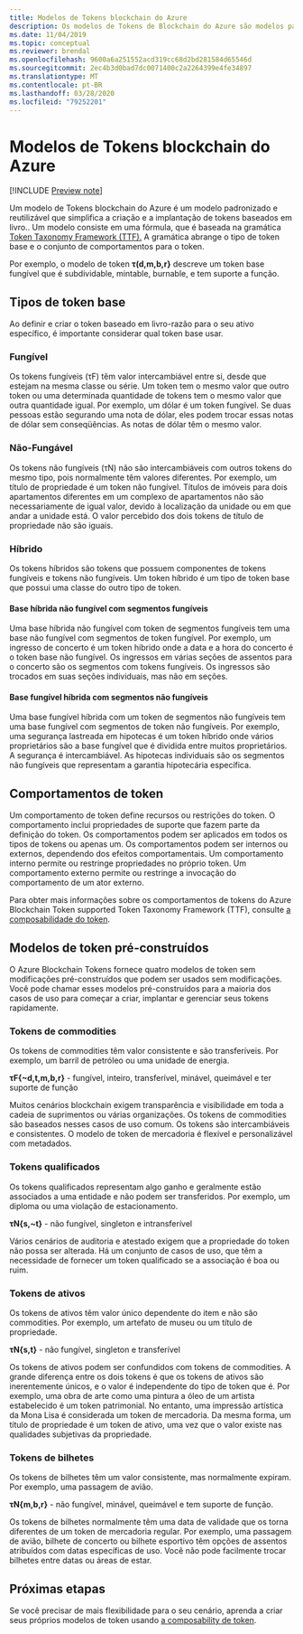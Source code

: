 ```yaml
---
title: Modelos de Tokens blockchain do Azure
description: Os modelos de Tokens de Blockchain do Azure são modelos padronizados e reutilizáveis que simplificam a criação e a implantação de tokens baseados em livros.
ms.date: 11/04/2019
ms.topic: conceptual
ms.reviewer: brendal
ms.openlocfilehash: 9600a6a251552acd319cc68d2bd281584d65546d
ms.sourcegitcommit: 2ec4b3d0bad7dc0071400c2a2264399e4fe34897
ms.translationtype: MT
ms.contentlocale: pt-BR
ms.lasthandoff: 03/28/2020
ms.locfileid: "79252201"
---
```

# <a name="azure-blockchain-tokens-templates"></a>Modelos de Tokens blockchain do Azure

[!INCLUDE [Preview note](./includes/preview.md)]

Um modelo de Tokens blockchain do Azure é um modelo padronizado e reutilizável que simplifica a criação e a implantação de tokens baseados em livro.. Um modelo consiste em uma fórmula, que é baseada na gramática [Token Taxonomy Framework (TTF).](overview.md#token-taxonomy-framework) A gramática abrange o tipo de token base e o conjunto de comportamentos para o token.  

Por exemplo, o modelo de token **τ(d,m,b,r}** descreve um token base fungível que é subdividable, mintable, burnable, e tem suporte a função.
  
## <a name="base-token-types"></a>Tipos de token base

Ao definir e criar o token baseado em livro-razão para o seu ativo específico, é importante considerar qual token base usar.

### <a name="fungible"></a>Fungível

Os tokens fungíveis (τF) têm valor intercambiável entre si, desde que estejam na mesma classe ou série. Um token tem o mesmo valor que outro token ou uma determinada quantidade de tokens tem o mesmo valor que outra quantidade igual. Por exemplo, um dólar é um token fungível. Se duas pessoas estão segurando uma nota de dólar, eles podem trocar essas notas de dólar sem conseqüências. As notas de dólar têm o mesmo valor. 

### <a name="non-fungible"></a>Não-Fungável

Os tokens não fungíveis (τN) não são intercambiáveis com outros tokens do mesmo tipo, pois normalmente têm valores diferentes. Por exemplo, um título de propriedade é um token não fungível. Títulos de imóveis para dois apartamentos diferentes em um complexo de apartamentos não são necessariamente de igual valor, devido à localização da unidade ou em que andar a unidade está. O valor percebido dos dois tokens de título de propriedade não são iguais.

### <a name="hybrid"></a>Híbrido

Os tokens híbridos são tokens que possuem componentes de tokens fungíveis e tokens não fungíveis. Um token híbrido é um tipo de token base que possui uma classe do outro tipo de token.

#### <a name="hybrid-non-fungible-base-with-fungible-segments"></a>Base híbrida não fungível com segmentos fungíveis

Uma base híbrida não fungível com token de segmentos fungíveis tem uma base não fungível com segmentos de token fungível.
Por exemplo, um ingresso de concerto é um token híbrido onde a data e a hora do concerto é o token base não fungível. Os ingressos em várias seções de assentos para o concerto são os segmentos com tokens fungíveis. Os ingressos são trocados em suas seções individuais, mas não em seções.

#### <a name="hybrid-fungible-base-with-non-fungible-segments"></a>Base fungível híbrida com segmentos não fungíveis

Uma base fungível híbrida com um token de segmentos não fungíveis tem uma base fungível com segmentos de token não fungíveis. Por exemplo, uma segurança lastreada em hipotecas é um token híbrido onde vários proprietários são a base fungível que é dividida entre muitos proprietários. A segurança é intercambiável. As hipotecas individuais são os segmentos não fungíveis que representam a garantia hipotecária específica.

## <a name="token-behaviors"></a>Comportamentos de token

Um comportamento de token define recursos ou restrições do token. O comportamento inclui propriedades de suporte que fazem parte da definição do token. Os comportamentos podem ser aplicados em todos os tipos de tokens ou apenas um. Os comportamentos podem ser internos ou externos, dependendo dos efeitos comportamentais. Um comportamento interno permite ou restringe propriedades no próprio token. Um comportamento externo permite ou restringe a invocação do comportamento de um ator externo.

Para obter mais informações sobre os comportamentos de tokens do Azure Blockchain Token supported Token Taxonomy Framework (TTF), consulte [a composabilidade do token](composability.md).

## <a name="pre-built-token-templates"></a>Modelos de token pré-construídos

O Azure Blockchain Tokens fornece quatro modelos de token sem modificações pré-construídos que podem ser usados sem modificações. Você pode chamar esses modelos pré-construídos para a maioria dos casos de uso para começar a criar, implantar e gerenciar seus tokens rapidamente.

### <a name="commodity-tokens"></a>Tokens de commodities

Os tokens de commodities têm valor consistente e são transferíveis. Por exemplo, um barril de petróleo ou uma unidade de energia.

**τF{~d,t,m,b,r}** - fungível, inteiro, transferível, minável, queimável e ter suporte de função

Muitos cenários blockchain exigem transparência e visibilidade em toda a cadeia de suprimentos ou várias organizações. Os tokens de commodities são baseados nesses casos de uso comum. Os tokens são intercambiáveis e consistentes. O modelo de token de mercadoria é flexível e personalizável com metadados.

### <a name="qualified-tokens"></a>Tokens qualificados

Os tokens qualificados representam algo ganho e geralmente estão associados a uma entidade e não podem ser transferidos. Por exemplo, um diploma ou uma violação de estacionamento.

**τN{s,~t}** - não fungível, singleton e intransferível

Vários cenários de auditoria e atestado exigem que a propriedade do token não possa ser alterada. Há um conjunto de casos de uso, que têm a necessidade de fornecer um token qualificado se a associação é boa ou ruim.

### <a name="asset-tokens"></a>Tokens de ativos

Os tokens de ativos têm valor único dependente do item e não são commodities. Por exemplo, um artefato de museu ou um título de propriedade.

**τN{s,t}** - não fungível, singleton e transferível

Os tokens de ativos podem ser confundidos com tokens de commodities. A grande diferença entre os dois tokens é que os tokens de ativos são inerentemente únicos, e o valor é independente do tipo de token que é. Por exemplo, uma obra de arte como uma pintura a óleo de um artista estabelecido é um token patrimonial. No entanto, uma impressão artística da Mona Lisa é considerada um token de mercadoria. Da mesma forma, um título de propriedade é um token de ativo, uma vez que o valor existe nas qualidades subjetivas da propriedade.

### <a name="ticket-tokens"></a>Tokens de bilhetes

Os tokens de bilhetes têm um valor consistente, mas normalmente expiram. Por exemplo, uma passagem de avião.

**τN{m,b,r}** - não fungível, minável, queimável e tem suporte de função.

Os tokens de bilhetes normalmente têm uma data de validade que os torna diferentes de um token de mercadoria regular. Por exemplo, uma passagem de avião, bilhete de concerto ou bilhete esportivo têm opções de assentos atribuídos com datas específicas de uso. Você não pode facilmente trocar bilhetes entre datas ou áreas de estar.

## <a name="next-steps"></a>Próximas etapas

Se você precisar de mais flexibilidade para o seu cenário, aprenda a criar seus próprios modelos de token usando [a composability de token](composability.md).
